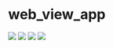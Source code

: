 # web_view_app

<img src="images/Screenshot_1638788016.png">
<img src="images/Screenshot_1638788010.png">
<img src="images/Screenshot_1638794448.png">
<img src="images/Screenshot_1638796560.png">
